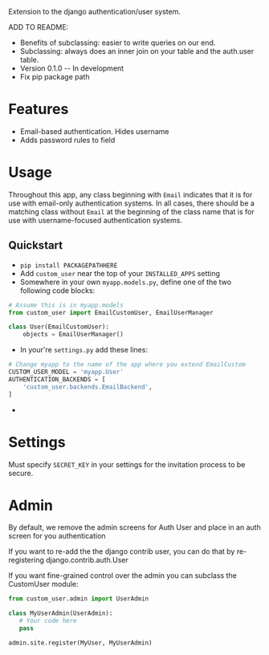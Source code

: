 Extension to the django authentication/user system.

ADD TO README:

  * Benefits of subclassing: easier to write queries on our end.
  * Subclassing: always does an inner join on your table and the auth.user table.
  * Version 0.1.0 -- In development
  * Fix pip package path

# Features

  * Email-based authentication. Hides username
  * Adds password rules to field


# Usage
Throughout this app, any class beginning with `Email` indicates that it is for use with email-only authentication systems.
In all cases, there should be a matching class without `Email` at the beginning of the class name that is for use with username-focused authentication systems.


## Quickstart

  * `pip install PACKAGEPATHHERE`
  * Add `custom_user` near the top of your `INSTALLED_APPS` setting
  * Somewhere in your own `myapp.models.py`, define one of the two following code blocks:

```python
# Assume this is in myapp.models
from custom_user import EmailCustomUser, EmailUserManager

class User(EmailCustomUser):
    objects = EmailUserManager()
```

  * In your're `settings.py` add these lines:

```python
# Change myapp to the name of the app where you extend EmailCustom
CUSTOM_USER_MODEL = 'myapp.User'
AUTHENTICATION_BACKENDS = [
    'custom_user.backends.EmailBackend',
]
```


  *



# Settings
Must specify `SECRET_KEY` in your settings for the invitation process to be secure.


# Admin
By default, we remove the admin screens for Auth User and place in an auth screen for you authentication

If you want to re-add the the django contrib user, you can do that by re-registering django.contrib.auth.User

If you want fine-grained control over the admin you can subclass the CustomUser module:

```python
from custom_user.admin import UserAdmin

class MyUserAdmin(UserAdmin):
   # Your code here
   pass

admin.site.register(MyUser, MyUserAdmin)
```